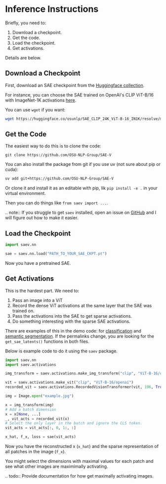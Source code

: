 # Inference Instructions

Briefly, you need to:

1. Download a checkpoint.
2. Get the code.
3. Load the checkpoint.
4. Get activations.

Details are below.

## Download a Checkpoint

First, download an SAE checkpoint from the [Huggingface collection](https://huggingface.co/collections/osunlp/sae-v-67ab8c4fdf179d117db28195).

For instance, you can choose the SAE trained on OpenAI's CLIP ViT-B/16 with ImageNet-1K activations [here](https://huggingface.co/osunlp/SAE_CLIP_24K_ViT-B-16_IN1K).

You can use `wget` if you want:

```sh
wget https://huggingface.co/osunlp/SAE_CLIP_24K_ViT-B-16_IN1K/resolve/main/sae.pt
```

## Get the Code

The easiest way to do this is to clone the code:

```
git clone https://github.com/OSU-NLP-Group/SAE-V
```

You can also install the package from git if you use uv (not sure about pip or cuda):

```sh
uv add git+https://github.com/OSU-NLP-Group/SAE-V
```

Or clone it and install it as an editable with pip, lik `pip install -e .` in your virtual environment.

Then you can do things like `from saev import ...`.

.. note::
  If you struggle to get `saev` installed, open an issue on [GitHub](https://github.com/OSU-NLP-Group/SAE-V) and I will figure out how to make it easier.

## Load the Checkpoint

```py
import saev.nn

sae = saev.nn.load("PATH_TO_YOUR_SAE_CKPT.pt")
```

Now you have a pretrained SAE.

## Get Activations

This is the hardest part.
We need to:

1. Pass an image into a ViT
2. Record the dense ViT activations at the same layer that the SAE was trained on.
3. Pass the activations into the SAE to get sparse activations.
4. Do something interesting with the sparse SAE activations.

There are examples of this in the demo code: for [classification](https://huggingface.co/spaces/samuelstevens/saev-image-classification/blob/main/app.py#L318) and [semantic segmentation](https://huggingface.co/spaces/samuelstevens/saev-semantic-segmentation/blob/main/app.py#L222).
If the permalinks change, you are looking for the `get_sae_latents()` functions in both files.

Below is example code to do it using the `saev` package.

```py
import saev.nn
import saev.activations

img_transform = saev.activations.make_img_transform("clip", "ViT-B-16/openai")

vit = saev.activations.make_vit("clip", "ViT-B-16/openai")
recorded_vit = saev.activations.RecordedVisionTransformer(vit, 196, True, [10])

img = Image.open("example.jpg")

x = img_transform(img)
# Add a batch dimension
x = x[None, ...]
_, vit_acts = recorded_vit(x)
# Select the only layer in the batch and ignore the CLS token.
vit_acts = vit_acts[:, 0, 1:, :]

x_hat, f_x, loss = sae(vit_acts)
```

Now you have the reconstructed x (`x_hat`) and the sparse representation of all patches in the image (`f_x`).

You might select the dimensions with maximal values for each patch and see what other images are maximimally activating.

.. todo::
  Provide documentation for how get maximally activating images.

